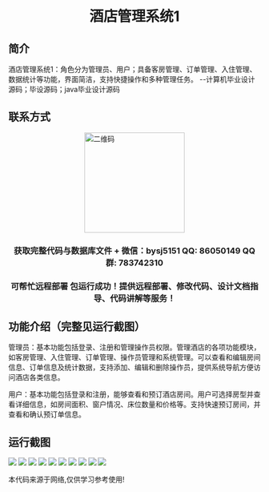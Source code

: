 <p><h1 align="center">酒店管理系统1</h1></p>

## 简介
酒店管理系统1：角色分为管理员、用户；具备客房管理、订单管理、入住管理、数据统计等功能，界面简洁，支持快捷操作和多种管理任务。    --计算机毕业设计源码；毕设源码；java毕业设计源码


## 联系方式
<img src="https://bs-1329754181.cos.ap-shanghai.myqcloud.com/wx.jpg" alt="二维码" style="display: block; margin: 0 auto;" width="200px">
<p><h3 align="center">获取完整代码与数据库文件 + 微信：bysj5151 QQ: 86050149 QQ群: 783742310</h3></p>
<p><h3 align="center">可帮忙远程部署 包运行成功！提供远程部署、修改代码、设计文档指导、代码讲解等服务！</h3></p>

## 功能介绍（完整见运行截图）
管理员：基本功能包括登录、注册和管理操作员权限。管理酒店的各项功能模块，如客房管理、入住管理、订单管理、操作员管理和系统管理。可以查看和编辑房间信息、订单信息及统计数据，支持添加、编辑和删除操作员，提供系统导航方便访问酒店各类信息。  

用户：基本功能包括登录和注册，能够查看和预订酒店房间。用户可选择房型并查看详细信息，如房间面积、窗户情况、床位数量和价格等。支持快速预订房间，并查看和确认预订单信息。


## 运行截图
![](imgs/588112-20231021094732394-2040280030.png)
![](imgs/588112-20231021094739798-27507305.png)
![](imgs/588112-20231021094747028-864526013.png)
![](imgs/588112-20231021094752826-906779471.png)
![](imgs/588112-20231021094756890-1281542961.png)
![](imgs/588112-20231021094800707-304349149.png)
![](imgs/588112-20231021094806015-1051648497.png)
![](imgs/588112-20231021094809602-1042809862.png)
![](imgs/588112-20231021094813170-1780782661.png)
![](imgs/588112-20231021094816785-927211002.png)

<p>本代码来源于网络,仅供学习参考使用!</p>
